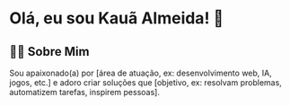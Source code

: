 # Olá, eu sou Kauã Almeida! 👋

## 👨‍💻 Sobre Mim  

Sou apaixonado(a) por [área de atuação, ex: desenvolvimento web, IA, jogos, etc.] e adoro criar soluções que [objetivo, ex: resolvam problemas, automatizem tarefas, inspirem pessoas]. 
<!--
**kauanorris/KauaNorris** is a ✨ _special_ ✨ repository because its `README.md` (this file) appears on your GitHub profile.

Here are some ideas to get you started:

- 🔭 I’m currently working on ...
- 🌱 I’m currently learning ...
- 👯 I’m looking to collaborate on ...
- 🤔 I’m looking for help with ...
- 💬 Ask me about ...
- 📫 How to reach me: ...
- 😄 Pronouns: ...
- ⚡ Fun fact: ...
-->
